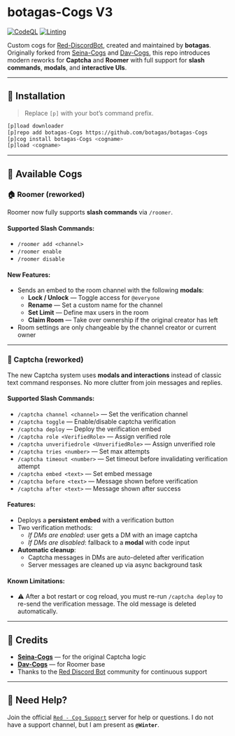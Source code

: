 # botagas-Cogs V3

[![CodeQL](https://github.com/botagas/botagas-Cogs/actions/workflows/codeql-analysis.yml/badge.svg)](https://github.com/botagas/botagas-Cogs/blob/main/.github/workflows/codeql-analysis.yml)
[![Linting](https://github.com/botagas/botagas-Cogs/actions/workflows/tests.yml/badge.svg)](https://github.com/botagas/botagas-Cogs/blob/main/.github/workflows/tests.yml)

Custom cogs for [Red-DiscordBot](https://github.com/Cog-Creators/Red-DiscordBot), created and maintained by **botagas**.  
Originally forked from [Seina-Cogs](https://github.com/japandotorg/Seina-Cogs) and [Dav-Cogs](https://github.com/Dav-Git/Dav-Cogs), this repo introduces modern reworks for **Captcha** and **Roomer** with full support for **slash commands**, **modals**, and **interactive UIs**.

---

## 🔧 Installation

> Replace `[p]` with your bot’s command prefix.

```bash
[p]load downloader
[p]repo add botagas-Cogs https://github.com/botagas/botagas-Cogs
[p]cog install botagas-Cogs <cogname>
[p]load <cogname>
```

---

## 🧩 Available Cogs

### 🏠 Roomer (reworked)
Roomer now fully supports **slash commands** via `/roomer`.

#### Supported Slash Commands:
- `/roomer add <channel>`
- `/roomer enable`
- `/roomer disable`

#### New Features:
- Sends an embed to the room channel with the following **modals**:
  - **Lock / Unlock** — Toggle access for `@everyone`
  - **Rename** — Set a custom name for the channel
  - **Set Limit** — Define max users in the room
  - **Claim Room** — Take over ownership if the original creator has left
- Room settings are only changeable by the channel creator or current owner

---

### 🧪 Captcha (reworked)
The new Captcha system uses **modals and interactions** instead of classic text command responses. No more clutter from join messages and replies.

#### Supported Slash Commands:
- `/captcha channel <channel>` — Set the verification channel
- `/captcha toggle` — Enable/disable captcha verification
- `/captcha deploy` — Deploy the verification embed
- `/captcha role <VerifiedRole>` — Assign verified role
- `/captcha unverifiedrole <UnverifiedRole>` — Assign unverified role
- `/captcha tries <number>` — Set max attempts
- `/captcha timeout <number>` — Set timeout before invalidating verification attempt
- `/captcha embed <text>` — Set embed message
- `/captcha before <text>` — Message shown before verification
- `/captcha after <text>` — Message shown after success

#### Features:
- Deploys a **persistent embed** with a verification button
- Two verification methods:
  - _If DMs are enabled_: user gets a DM with an image captcha
  - _If DMs are disabled_: fallback to a **modal** with code input
- **Automatic cleanup**:
  - Captcha messages in DMs are auto-deleted after verification
  - Server messages are cleaned up via async background task

#### Known Limitations:
- ⚠️ After a bot restart or cog reload, you must re-run `/captcha deploy` to re-send the verification message. The old message is deleted automatically.

---

## 🙌 Credits

- **[Seina-Cogs](https://github.com/japandotorg/Seina-Cogs)** — for the original Captcha logic
- **[Dav-Cogs](https://github.com/Dav-Git/Dav-Cogs)** — for Roomer base
- Thanks to the [Red Discord Bot](https://discord.gg/red) community for continuous support

---

## 💬 Need Help?

Join the official [`Red - Cog Support`](https://discord.gg/GET4DVk) server for help or questions. I do not have a support channel, but I am present as **`@Winter`**.

